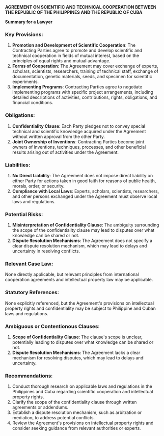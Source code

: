 **AGREEMENT ON SCIENTIFIC AND TECHNICAL COOPERATION BETWEEN THE REPUBLIC OF THE PHILIPPINES AND THE REPUBLIC OF CUBA**

**Summary for a Lawyer**

### Key Provisions:

1. **Promotion and Development of Scientific Cooperation**: The Contracting Parties agree to promote and develop scientific and technical cooperation in fields of mutual interest, based on the principles of equal rights and mutual advantage.
2. **Forms of Cooperation**: The Agreement may cover exchange of experts, scholars, scientists, researchers, training of technical staff, exchange of documentation, genetic materials, seeds, and specimen for scientific experiments.
3. **Implementing Programs**: Contracting Parties agree to negotiate implementing programs with specific project arrangements, including detailed descriptions of activities, contributions, rights, obligations, and financial conditions.

### Obligations:

1. **Confidentiality Clause**: Each Party pledges not to convey special technical and scientific knowledge acquired under the Agreement without written approval from the other Party.
2. **Joint Ownership of Inventions**: Contracting Parties become joint owners of inventions, techniques, processes, and other beneficial results arising out of activities under the Agreement.

### Liabilities:

1. **No Direct Liability**: The Agreement does not impose direct liability on either Party for actions taken in good faith for reasons of public health, morals, order, or security.
2. **Compliance with Local Laws**: Experts, scholars, scientists, researchers, and other persons exchanged under the Agreement must observe local laws and regulations.

### Potential Risks:

1. **Misinterpretation of Confidentiality Clause**: The ambiguity surrounding the scope of the confidentiality clause may lead to disputes over what knowledge can be shared or not.
2. **Dispute Resolution Mechanisms**: The Agreement does not specify a clear dispute resolution mechanism, which may lead to delays and uncertainty in resolving conflicts.

### Relevant Case Law:

None directly applicable, but relevant principles from international cooperation agreements and intellectual property law may be applicable.

### Statutory References:

None explicitly referenced, but the Agreement's provisions on intellectual property rights and confidentiality may be subject to Philippine and Cuban laws and regulations.

### Ambiguous or Contentionous Clauses:

1. **Scope of Confidentiality Clause**: The clause's scope is unclear, potentially leading to disputes over what knowledge can be shared or not.
2. **Dispute Resolution Mechanisms**: The Agreement lacks a clear mechanism for resolving disputes, which may lead to delays and uncertainty.

### Recommendations:

1. Conduct thorough research on applicable laws and regulations in the Philippines and Cuba regarding scientific cooperation and intellectual property rights.
2. Clarify the scope of the confidentiality clause through written agreements or addendums.
3. Establish a dispute resolution mechanism, such as arbitration or mediation, to address potential conflicts.
4. Review the Agreement's provisions on intellectual property rights and consider seeking guidance from relevant authorities or experts.